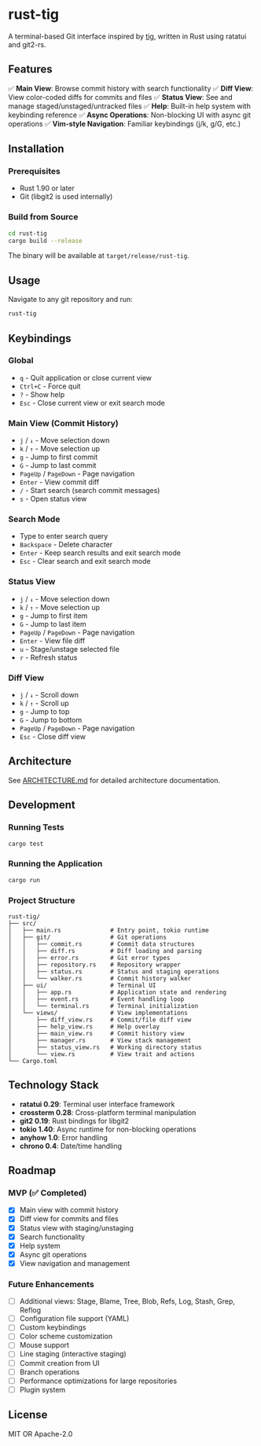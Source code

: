 # rust-tig

A terminal-based Git interface inspired by [tig](https://jonas.github.io/tig/), written in Rust using ratatui and git2-rs.

## Features

✅ **Main View**: Browse commit history with search functionality
✅ **Diff View**: View color-coded diffs for commits and files
✅ **Status View**: See and manage staged/unstaged/untracked files
✅ **Help**: Built-in help system with keybinding reference
✅ **Async Operations**: Non-blocking UI with async git operations
✅ **Vim-style Navigation**: Familiar keybindings (j/k, g/G, etc.)

## Installation

### Prerequisites

- Rust 1.90 or later
- Git (libgit2 is used internally)

### Build from Source

```bash
cd rust-tig
cargo build --release
```

The binary will be available at `target/release/rust-tig`.

## Usage

Navigate to any git repository and run:

```bash
rust-tig
```

## Keybindings

### Global

- `q` - Quit application or close current view
- `Ctrl+C` - Force quit
- `?` - Show help
- `Esc` - Close current view or exit search mode

### Main View (Commit History)

- `j` / `↓` - Move selection down
- `k` / `↑` - Move selection up
- `g` - Jump to first commit
- `G` - Jump to last commit
- `PageUp` / `PageDown` - Page navigation
- `Enter` - View commit diff
- `/` - Start search (search commit messages)
- `s` - Open status view

### Search Mode

- Type to enter search query
- `Backspace` - Delete character
- `Enter` - Keep search results and exit search mode
- `Esc` - Clear search and exit search mode

### Status View

- `j` / `↓` - Move selection down
- `k` / `↑` - Move selection up
- `g` - Jump to first item
- `G` - Jump to last item
- `PageUp` / `PageDown` - Page navigation
- `Enter` - View file diff
- `u` - Stage/unstage selected file
- `r` - Refresh status

### Diff View

- `j` / `↓` - Scroll down
- `k` / `↑` - Scroll up
- `g` - Jump to top
- `G` - Jump to bottom
- `PageUp` / `PageDown` - Page navigation
- `Esc` - Close diff view

## Architecture

See [ARCHITECTURE.md](./ARCHITECTURE.md) for detailed architecture documentation.

## Development

### Running Tests

```bash
cargo test
```

### Running the Application

```bash
cargo run
```

### Project Structure

```
rust-tig/
├── src/
│   ├── main.rs              # Entry point, tokio runtime
│   ├── git/                 # Git operations
│   │   ├── commit.rs        # Commit data structures
│   │   ├── diff.rs          # Diff loading and parsing
│   │   ├── error.rs         # Git error types
│   │   ├── repository.rs    # Repository wrapper
│   │   ├── status.rs        # Status and staging operations
│   │   └── walker.rs        # Commit history walker
│   ├── ui/                  # Terminal UI
│   │   ├── app.rs           # Application state and rendering
│   │   ├── event.rs         # Event handling loop
│   │   └── terminal.rs      # Terminal initialization
│   └── views/               # View implementations
│       ├── diff_view.rs     # Commit/file diff view
│       ├── help_view.rs     # Help overlay
│       ├── main_view.rs     # Commit history view
│       ├── manager.rs       # View stack management
│       ├── status_view.rs   # Working directory status
│       └── view.rs          # View trait and actions
└── Cargo.toml
```

## Technology Stack

- **ratatui 0.29**: Terminal user interface framework
- **crossterm 0.28**: Cross-platform terminal manipulation
- **git2 0.19**: Rust bindings for libgit2
- **tokio 1.40**: Async runtime for non-blocking operations
- **anyhow 1.0**: Error handling
- **chrono 0.4**: Date/time handling

## Roadmap

### MVP (✅ Completed)

- [x] Main view with commit history
- [x] Diff view for commits and files
- [x] Status view with staging/unstaging
- [x] Search functionality
- [x] Help system
- [x] Async git operations
- [x] View navigation and management

### Future Enhancements

- [ ] Additional views: Stage, Blame, Tree, Blob, Refs, Log, Stash, Grep, Reflog
- [ ] Configuration file support (YAML)
- [ ] Custom keybindings
- [ ] Color scheme customization
- [ ] Mouse support
- [ ] Line staging (interactive staging)
- [ ] Commit creation from UI
- [ ] Branch operations
- [ ] Performance optimizations for large repositories
- [ ] Plugin system

## License

MIT OR Apache-2.0
